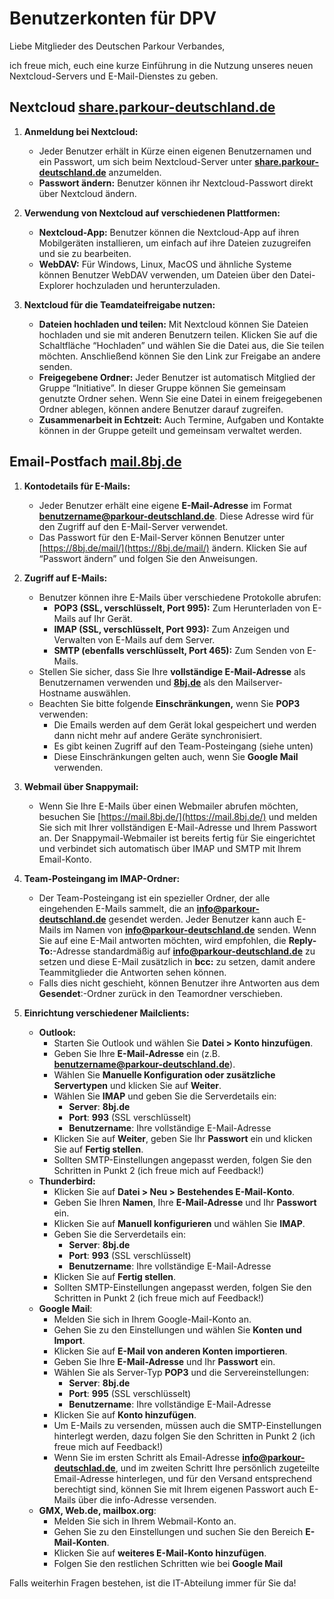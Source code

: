 # Benutzerkonten für DPV

Liebe Mitglieder des Deutschen Parkour Verbandes,

ich freue mich, euch eine kurze Einführung in die Nutzung unseres neuen Nextcloud-Servers und E-Mail-Dienstes zu geben.

## Nextcloud [share.parkour-deutschland.de](https://share.parkour-deutschland.de/)

1. **Anmeldung bei Nextcloud:**

    - Jeder Benutzer erhält in Kürze einen eigenen Benutzernamen und ein Passwort, um sich beim Nextcloud-Server unter **[share.parkour-deutschland.de](https://share.parkour-deutschland.de/)** anzumelden.
    - **Passwort ändern:** Benutzer können ihr Nextcloud-Passwort direkt über Nextcloud ändern.

2. **Verwendung von Nextcloud auf verschiedenen Plattformen:**

    - **Nextcloud-App:** Benutzer können die Nextcloud-App auf ihren Mobilgeräten installieren, um einfach auf ihre Dateien zuzugreifen und sie zu bearbeiten.
    - **WebDAV:** Für Windows, Linux, MacOS und ähnliche Systeme können Benutzer WebDAV verwenden, um Dateien über den Datei-Explorer hochzuladen und herunterzuladen.

3. **Nextcloud für die Teamdateifreigabe nutzen:**

    - **Dateien hochladen und teilen:** Mit Nextcloud können Sie Dateien hochladen und sie mit anderen Benutzern teilen. Klicken Sie auf die Schaltfläche “Hochladen” und wählen Sie die Datei aus, die Sie teilen möchten. Anschließend können Sie den Link zur Freigabe an andere senden.
    - **Freigegebene Ordner:** Jeder Benutzer ist automatisch Mitglied der Gruppe “Initiative”. In dieser Gruppe können Sie gemeinsam genutzte Ordner sehen. Wenn Sie eine Datei in einem freigegebenen Ordner ablegen, können andere Benutzer darauf zugreifen.
    - **Zusammenarbeit in Echtzeit:** Auch Termine, Aufgaben und Kontakte können in der Gruppe geteilt und gemeinsam verwaltet werden.

## Email-Postfach [mail.8bj.de](https://mail.8bj.de/)

1. **Kontodetails für E-Mails:**

    - Jeder Benutzer erhält eine eigene **E-Mail-Adresse** im Format **benutzername@parkour-deutschland.de**. Diese Adresse wird für den Zugriff auf den E-Mail-Server verwendet.
    - Das Passwort für den E-Mail-Server können Benutzer unter [https://8bj.de/mail/](https://8bj.de/mail/) ändern. Klicken Sie auf “Passwort ändern” und folgen Sie den Anweisungen.

2. **Zugriff auf E-Mails:**

    - Benutzer können ihre E-Mails über verschiedene Protokolle abrufen:
      - **POP3 (SSL, verschlüsselt, Port 995):** Zum Herunterladen von E-Mails auf Ihr Gerät.
      - **IMAP (SSL, verschlüsselt, Port 993):** Zum Anzeigen und Verwalten von E-Mails auf dem Server.
      - **SMTP (ebenfalls verschlüsselt, Port 465):** Zum Senden von E-Mails.
    - Stellen Sie sicher, dass Sie Ihre **vollständige E-Mail-Adresse** als Benutzernamen verwenden und **[8bj.de](https://8bj.de/)** als den Mailserver-Hostname auswählen.
    - Beachten Sie bitte folgende **Einschränkungen,** wenn Sie **POP3** verwenden:
      - Die Emails werden auf dem Gerät lokal gespeichert und werden dann nicht mehr auf andere Geräte synchronisiert.
      - Es gibt keinen Zugriff auf den Team-Posteingang (siehe unten)
      - Diese Einschränkungen gelten auch, wenn Sie **Google Mail** verwenden.

3. **Webmail über Snappymail:**

    - Wenn Sie Ihre E-Mails über einen Webmailer abrufen möchten, besuchen Sie [https://mail.8bj.de/](https://mail.8bj.de/) und melden Sie sich mit Ihrer vollständigen E-Mail-Adresse und Ihrem Passwort an. Der Snappymail-Webmailer ist bereits fertig für Sie eingerichtet und verbindet sich automatisch über IMAP und SMTP mit Ihrem Email-Konto.

4. **Team-Posteingang im IMAP-Ordner:**

    - Der Team-Posteingang ist ein spezieller Ordner, der alle eingehenden E-Mails sammelt, die an **info@parkour-deutschland.de** gesendet werden. Jeder Benutzer kann auch E-Mails im Namen von **info@parkour-deutschland.de** senden. Wenn Sie auf eine E-Mail antworten möchten, wird empfohlen, die **Reply-To:**-Adresse standardmäßig auf **info@parkour-deutschland.de** zu setzen und diese E-Mail zusätzlich in **bcc:** zu setzen, damit andere Teammitglieder die Antworten sehen können.
    - Falls dies nicht geschieht, können Benutzer ihre Antworten aus dem **Gesendet**:-Ordner zurück in den Teamordner verschieben.

5. **Einrichtung verschiedener Mailclients:**

    - **Outlook:**
      - Starten Sie Outlook und wählen Sie **Datei > Konto hinzufügen**.
      - Geben Sie Ihre **E-Mail-Adresse** ein (z.B. **benutzername@parkour-deutschland.de**).
      - Wählen Sie **Manuelle Konfiguration oder zusätzliche Servertypen** und klicken Sie auf **Weiter**.
      - Wählen Sie **IMAP** und geben Sie die Serverdetails ein:
        - **Server**: **8bj.de**
        - **Port**: **993** (SSL verschlüsselt)
        - **Benutzername**: Ihre vollständige E-Mail-Adresse
      - Klicken Sie auf **Weiter**, geben Sie Ihr **Passwort** ein und klicken Sie auf **Fertig stellen**.
      - Sollten SMTP-Einstellungen angepasst werden, folgen Sie den Schritten in Punkt 2 (ich freue mich auf Feedback!)
    - **Thunderbird:**
      - Klicken Sie auf **Datei > Neu > Bestehendes E-Mail-Konto**.
      - Geben Sie Ihren **Namen**, Ihre **E-Mail-Adresse** und Ihr **Passwort** ein.
      - Klicken Sie auf **Manuell konfigurieren** und wählen Sie **IMAP**.
      - Geben Sie die Serverdetails ein:
        - **Server**: **8bj.de**
        - **Port**: **993** (SSL verschlüsselt)
        - **Benutzername**: Ihre vollständige E-Mail-Adresse
      - Klicken Sie auf **Fertig stellen**.
      - Sollten SMTP-Einstellungen angepasst werden, folgen Sie den Schritten in Punkt 2 (ich freue mich auf Feedback!)
    - **Google Mail**:
      - Melden Sie sich in Ihrem Google-Mail-Konto an.
      - Gehen Sie zu den Einstellungen und wählen Sie **Konten und Import**.
      - Klicken Sie auf **E-Mail von anderen Konten importieren**.
      - Geben Sie Ihre **E-Mail-Adresse** und Ihr **Passwort** ein.
      - Wählen Sie als Server-Typ **POP3** und die Servereinstellungen:
        - **Server**: **8bj.de**
        - **Port**: **995** (SSL verschlüsselt)
        - **Benutzername**: Ihre vollständige E-Mail-Adresse
      - Klicken Sie auf **Konto hinzufügen**.
      - Um E-Mails zu versenden, müssen auch die SMTP-Einstellungen hinterlegt werden, dazu folgen Sie den Schritten in Punkt 2 (ich freue mich auf Feedback!)
      - Wenn Sie im ersten Schritt als Email-Adresse **info@parkour-deutschlad.de**, und im zweiten Schritt Ihre persönlich zugeteilte Email-Adresse hinterlegen, und für den Versand entsprechend berechtigt sind, können Sie mit Ihrem eigenen Passwort auch E-Mails über die info-Adresse versenden.
    - **GMX, Web.de, mailbox.org**:
      - Melden Sie sich in Ihrem Webmail-Konto an.
      - Gehen Sie zu den Einstellungen und suchen Sie den Bereich **E-Mail-Konten**.
      - Klicken Sie auf **weiteres E-Mail-Konto hinzufügen**.
      - Folgen Sie den restlichen Schritten wie bei **Google Mail**

Falls weiterhin Fragen bestehen, ist die IT-Abteilung immer für Sie da!
